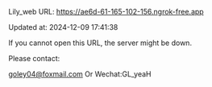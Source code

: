 Lily_web URL: https://ae6d-61-165-102-156.ngrok-free.app

Updated at: 2024-12-09 17:41:38

If you cannot open this URL, the server might be down.

Please contact: 

goley04@foxmail.com Or Wechat:GL_yeaH